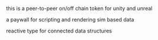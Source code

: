 this is a peer-to-peer on/off chain token for unity and unreal

a paywall for scripting and rendering sim based data

reactive type for connected data structures 
